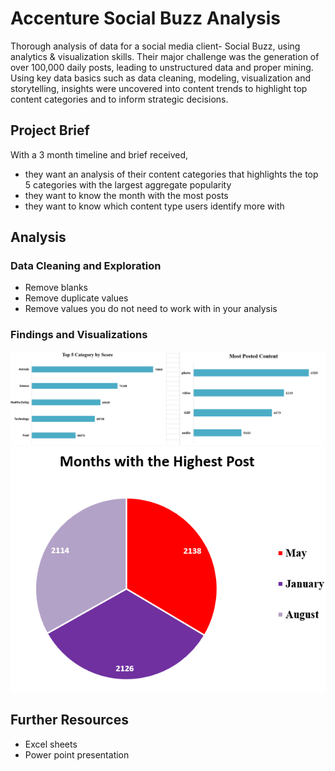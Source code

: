 # Accenture Social Buzz Analysis 
Thorough analysis of data for a social media client- Social Buzz, using analytics & visualization skills. Their major challenge was the generation of over 100,000 daily posts, leading to unstructured data and proper mining. Using key data basics such as data cleaning, modeling, visualization and storytelling, insights were uncovered into content trends to highlight top content categories and to inform strategic decisions.

## Project Brief
With a 3 month timeline and brief received,
- they want an analysis of their content categories that highlights the top 5 categories with the largest aggregate popularity
- they want to know the month with the most posts
- they want to know which content type users identify more with

## Analysis
### Data Cleaning and Exploration
- Remove blanks
- Remove duplicate values
- Remove values you do not need to work with in your analysis
  
### Findings and Visualizations
![Bar Charts showing Top Categories & Content Types](https://github.com/AnthoniaUdomoh/Accenture-Analysis/blob/main/Bar%20Charts-%20Categories%20%26%20Posts.png)
![Pie Chart showing Months with Top Posts](https://github.com/AnthoniaUdomoh/Accenture-Analysis/blob/main/Pie%20Chart%20-Month.png)

## Further Resources
- Excel sheets
- Power point presentation
